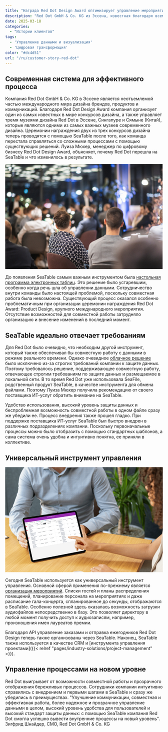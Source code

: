 ```yaml
---
title: "Награда Red Dot Design Award оптимизирует управление мероприятиями с помощью SeaTable"
description: "Red Dot GmbH & Co. KG из Эссена, известная благодаря всемирно известной премии Red Dot Design Award, произвела революцию и оптимизировала управление мероприятиями и заказами. Благодаря SeaTable Server команда получила преимущества прозрачных, эффективных и совместных рабочих процессов и управления данными в соответствии с GDPR."
date: 2025-03-18
categories: 
  - "Истории клиентов"
tags: 
  - 'Управление данными и визуализация'
  - 'Цифровая трансформация'
color: "#dc4d51"
url: "/ru/customer-story-red-dot"
---
```


## Современная система для эффективного процесса

Компания Red Dot GmbH & Co. KG в Эссене является неотъемлемой частью международного мира дизайна брендов, продуктов и коммуникаций. Благодаря Red Dot Design Award компания организует один из самых известных в мире конкурсов дизайна, а также управляет тремя музеями дизайна Red Dot в Эссене, Сингапуре и Сямыне (Китай), которые являются одними из самых важных музеев современного дизайна. Церемонии награждения двух из трех конкурсов дизайна теперь проводятся с помощью SeaTable после того, как команда перестала справляться со сложными процессами с помощью существующих решений. Луиза Мюхер, менеджер по цифровому бизнесу Red Dot Design Award, объясняет, почему Red Dot перешла на SeaTable и что изменилось в результате.

![](Blog_reddot_I1.jpg)

До появления SeaTable самым важным инструментом была [настольная программа электронных таблиц](https://seatable.com/ru/excel-alternative/). Это решение было устаревшим, особенно когда речь шла об управлении данными. Сотрудничество внутри команды было настоящей проблемой, поскольку совместная работа была невозможна. Существующий процесс оказался особенно проблематичным при организации церемонии награждения Red Dot Award: Product Design, крупного международного мероприятия. Отсутствие возможностей для совместной работы затрудняло организацию и внесение изменений в последний момент.

## SeaTable идеально отвечает требованиям

Для Red Dot было очевидно, что необходим другой инструмент, который также обеспечивал бы совместную работу с данными в режиме реального времени. Однако очевидное [облачное решение](https://seatable.com/ru/cloud/) было исключено из-за строгих требований компании к защите данных. Поэтому требовалось решение, поддерживающее совместную работу, отвечающее строгим требованиям по защите данных и размещаемое в локальной сети. В то время Red Dot уже использовала SeaFile, родственный продукт SeaTable, в качестве инструмента для обмена файлами. Поэтому Луиза Мюхер получила рекомендацию от своего поставщика ИТ-услуг обратить внимание на SeaTable.

Удобство использования, высокий уровень защиты данных и беспроблемная возможность совместной работы в одном файле сразу же убедили ее. Процесс внедрения также прошел гладко. При поддержке поставщика ИТ-услуг SeaTable был быстро внедрен в различных подразделениях компании. Поскольку первоначальные процессы можно было отобразить с помощью стандартных шаблонов, а сама система очень удобна и интуитивно понятна, ее приняли в коллективе.

## Универсальный инструмент управления

![](3-SeaTable-erfuellt-die-Anforderungen-perfekt-1.jpg)

Сегодня SeaTable используется как универсальный инструмент управления. Основной сферой применения по-прежнему является [организация мероприятий](https://seatable.io/vorlage/fewxqfzbsxocskxl7hikqq/). Списки гостей и планы распределения помещений, планирование персонала на мероприятиях и даже расписание гала-концерта, спланированное до секунды, отображаются в SeaTable. Особенно полезной здесь оказалась возможность загрузки аудиофайлов непосредственно в базу. Это позволяет директору в любой момент получить доступ к аудиозаписям, например, произношения имен лауреатов премии.

Благодаря API управление заказами и отправка ежегодников Red Dot Design теперь также организованы через SeaTable. Наконец, SeaTable также используется в качестве CRM и [инструмента управления проектами]({{< relref "pages/industry-solutions/project-management" >}}).

## Управление процессами на новом уровне

Red Dot выигрывает от возможности совместной работы и прозрачного отображения бережливых процессов. Сотрудники компании интуитивно справились с внедрением и первыми шагами в SeaTable и сразу же убедились в преимуществах. "Улучшение коммуникации, совместная и эффективная работа, более надежное и прозрачное управление данными в целом, высокий уровень удобства для пользователей и высокий стандарт защиты данных: с помощью SeaTable компания Red Dot смогла успешно вывести внутренние процессы на новый уровень". Зигфрид Шнайдер, CMO, Red Dot GmbH & Co. KG
